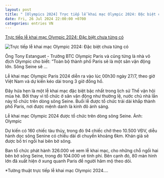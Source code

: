 ```yaml
---
layout: post
title: " [Olympics 2024] Trực tiếp lễ khai mạc Olympic 2024: Đặc biệt chưa từng có"
date: Fri, 26 Jul 2024 22:00:00 +0700
categories: entries VN
---
```

[Trực tiếp lễ khai mạc Olympic 2024: Đặc biệt chưa từng có](https://vietnamnet.vn/truc-tiep-le-khai-mac-olympic-2024-dac-biet-chua-tung-co-2305883.html)

![Trực tiếp lễ khai mạc Olympic 2024: Đặc biệt chưa từng có](https://static-images.vnncdn.net/vps_images_publish/000001/000003/2024/7/26/truc-tiep-le-khai-mac-olympic-2024-doc-dao-va-dac-biet-chua-tung-co-1844.jpg?width=0&s=DNvuun5x4Dz8wvk6Qh8W_Q)

Ông Tony Estanguet - Trưởng BTC Olympic Paris và cũng từng là nhà vô địch Olympic cho biết: “Toàn bộ thành phố Paris sẽ là một sân vận động lớn. Sông Seine sẽ ...

Lễ khai mạc Olympic Paris 2024 diễn ra vào lúc 00h30 ngày 27/7, theo giờ Việt Nam và dự kiến kéo dài trong 3 giờ đồng hồ.

Đây hứa hẹn là một lễ khai mạc đặc biệt bậc nhất trong lịch sử Thế vận hội mùa hè. Bởi thay vì tổ chức ở sân vận động như thường lệ, nước chủ nhà lần này tổ chức trên dòng sông Seine. Buổi lễ được tổ chức trải dài khắp thành phố Paris, nơi được mệnh danh là kinh đô ánh sáng.

Lễ khai mạc Olympic 2024 được tổ chức trên dòng sông Seine. Ảnh: Olympic

Dự kiến có 160 chiếc tàu thủy, trong đó 94 chiếc chở theo 10.500 VĐV, diễu hành dọc sông Senine có chiều dài di chuyển khoảng 6km. Khán giả sẽ được bố trí ngồi hai bên bờ sông.

Ban tổ chức phát hành 326.000 vé xem lễ khai mạc, cho những chỗ ngồi hai bên bờ sông Seine, trong đó 104.000 vé tính phí. Bên cạnh đó, 80 màn hình lớn đã xuất hiện ở xung quanh Paris để người hâm mộ theo dõi.

*Tường thuật trực tiếp lễ khai mạc Olympic 2024....

